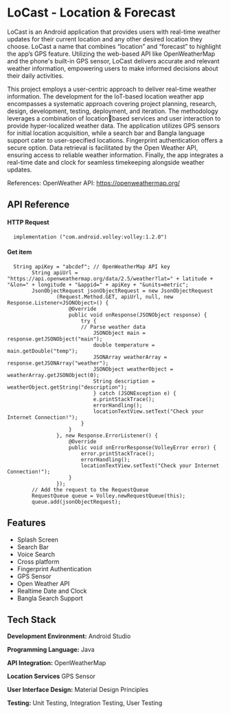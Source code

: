 
# LoCast - Location & Forecast

LoCast is an Android application that provides users with real-time 
weather updates for their current location and any other desired 
location they choose. LoCast a name that combines “location” and 
“forecast” to highlight the app’s GPS feature. Utilizing the web-based 
API like OpenWeatherMap and the phone's built-in GPS sensor, LoCast 
delivers accurate and relevant weather information, empowering 
users to make informed decisions about their daily activities.

This project employs a user-centric approach to deliver real-time
weather information. The development for the IoT-based location 
weather app encompasses a systematic approach covering project 
planning, research, design, development, testing, deployment, and 
iteration. The methodology leverages a combination of locationbased services and user interaction to provide hyper-localized 
weather data. The application utilizes GPS sensors for initial location 
acquisition, while a search bar and Bangla language support cater to 
user-specified locations. Fingerprint authentication offers a secure 
option. Data retrieval is facilitated by the Open Weather API, ensuring 
access to reliable weather information. Finally, the app integrates a 
real-time date and clock for seamless timekeeping alongside weather 
updates.


References:
OpenWeather API: https://openweathermap.org/

## API Reference

#### HTTP Request 

```
  implementation ("com.android.volley:volley:1.2.0")
```

#### Get item

```
  String apiKey = "abcdef"; // OpenWeatherMap API key
        String apiUrl = "https://api.openweathermap.org/data/2.5/weather?lat=" + latitude + "&lon=" + longitude + "&appid=" + apiKey + "&units=metric";
        JsonObjectRequest jsonObjectRequest = new JsonObjectRequest
                (Request.Method.GET, apiUrl, null, new Response.Listener<JSONObject>() {
                    @Override
                    public void onResponse(JSONObject response) {
                        try {
                        // Parse weather data
                            JSONObject main = response.getJSONObject("main");
                            double temperature = main.getDouble("temp");
                            JSONArray weatherArray = response.getJSONArray("weather");
                            JSONObject weatherObject = weatherArray.getJSONObject(0);
                            String description = weatherObject.getString("description");
                            } catch (JSONException e) {
                            e.printStackTrace();
                            errorHandling();
                            locationTextView.setText("Check your Internet Connection!");
                        }
                    }
                }, new Response.ErrorListener() {
                    @Override
                    public void onErrorResponse(VolleyError error) {
                        error.printStackTrace();
                        errorHandling();
                        locationTextView.setText("Check your Internet Connection!");
                    }
                });
        // Add the request to the RequestQueue
        RequestQueue queue = Volley.newRequestQueue(this);
        queue.add(jsonObjectRequest);
```



## Features

- Splash Screen
- Search Bar
- Voice Search
- Cross platform
- Fingerprint Authentication
- GPS Sensor
- Open Weather API
- Realtime Date and Clock
- Bangla Search Support


## Tech Stack

**Development Environment:** Android Studio

**Programming Language:** Java

**API Integration:** OpenWeatherMap

**Location Services** GPS Sensor

**User Interface Design:** Material Design Principles

**Testing:** Unit Testing, Integration Testing, User Testing

